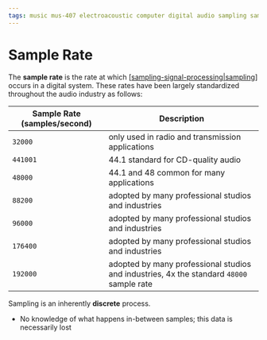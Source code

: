 ```yaml
---
tags: music mus-407 electroacoustic computer digital audio sampling sample-rate sample
---
```


# Sample Rate

The **sample rate** is the rate at which [[sampling-signal-processing|sampling]] occurs in a digital system. These rates have been largely standardized throughout the audio industry as follows:

| Sample Rate (samples/second) | Description                                                                              |
| ---------------------------- | ---------------------------------------------------------------------------------------- |
| `32000`                      | only used in radio and transmission applications                                         |
| `441001`                     | 44.1 standard for CD-quality audio                                                       |
| `48000`                      | 44.1 and 48 common for many applications                                                 |
| `88200`                      | adopted by many professional studios and industries                                      |
| `96000`                      | adopted by many professional studios and industries                                      |
| `176400`                     | adopted by many professional studios and industries                                      |
| `192000`                     | adopted by many professional studios and industries, 4x the standard `48000` sample rate |

Sampling is an inherently **discrete** process.

- No knowledge of what happens in-between samples; this data is necessarily lost

[//begin]: # "Autogenerated link references for markdown compatibility"
[sampling-signal-processing|sampling]: sampling-signal-processing "Sampling (Signal Processing)"
[//end]: # "Autogenerated link references"